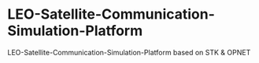 # LEO-Satellite-Communication-Simulation-Platform
LEO-Satellite-Communication-Simulation-Platform based on STK &amp; OPNET
